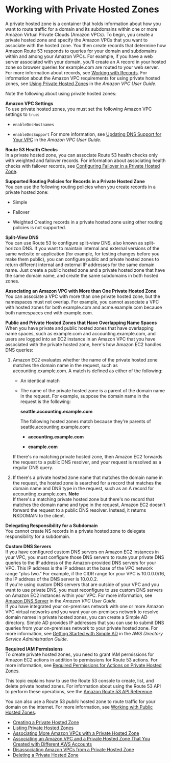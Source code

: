 # Working with Private Hosted Zones<a name="hosted-zones-private"></a>

A private hosted zone is a container that holds information about how you want to route traffic for a domain and its subdomains within one or more Amazon Virtual Private Clouds \(Amazon VPCs\)\. To begin, you create a private hosted zone and specify the Amazon VPCs that you want to associate with the hosted zone\. You then create records that determine how Amazon Route 53 responds to queries for your domain and subdomains within and among your Amazon VPCs\. For example, if you have a web server associated with your domain, you'll create an A record in your hosted zone so browser queries for example\.com are routed to your web server\. For more information about records, see [Working with Records](rrsets-working-with.md)\. For information about the Amazon VPC requirements for using private hosted zones, see [Using Private Hosted Zones](http://docs.aws.amazon.com/AmazonVPC/latest/UserGuide/vpc-dns.html#vpc-private-hosted-zones) in the *Amazon VPC User Guide*\.

Note the following about using private hosted zones:

**Amazon VPC Settings**  
To use private hosted zones, you must set the following Amazon VPC settings to `true`:  

+ `enableDnsHostnames`

+ `enableDnsSupport`
For more information, see [Updating DNS Support for Your VPC](http://docs.aws.amazon.com/AmazonVPC/latest/UserGuide/vpc-dns.html#vpc-dns-updating) in the *Amazon VPC User Guide*\.

**Route 53 Health Checks**  
In a private hosted zone, you can associate Route 53 health checks only with weighted and failover records\. For information about associating health checks with failover records, see [Configuring Failover in a Private Hosted Zone](dns-failover-private-hosted-zones.md)\.

**Supported Routing Policies for Records in a Private Hosted Zone**  
You can use the following routing policies when you create records in a private hosted zone:  

+ Simple

+ Failover

+ Weighted
Creating records in a private hosted zone using other routing policies is not supported\.

**Split\-View DNS**  
You can use Route 53 to configure split\-view DNS, also known as split\-horizon DNS\. If you want to maintain internal and external versions of the same website or application \(for example, for testing changes before you make them public\), you can configure public and private hosted zones to return different internal and external IP addresses for the same domain name\. Just create a public hosted zone and a private hosted zone that have the same domain name, and create the same subdomains in both hosted zones\. 

**Associating an Amazon VPC with More than One Private Hosted Zone**  
You can associate a VPC with more than one private hosted zone, but the namespaces must not overlap\. For example, you cannot associate a VPC with hosted zones for both example\.com and acme\.example\.com because both namespaces end with example\.com\. 

**Public and Private Hosted Zones that Have Overlapping Name Spaces**  
When you have private and public hosted zones that have overlapping name spaces, such as example\.com and accounting\.example\.com, and users are logged into an EC2 instance in an Amazon VPC that you have associated with the private hosted zone, here's how Amazon EC2 handles DNS queries:  

1. Amazon EC2 evaluates whether the name of the private hosted zone matches the domain name in the request, such as accounting\.example\.com\. A match is defined as either of the following:

   + An identical match

   + The name of the private hosted zone is a parent of the domain name in the request\. For example, suppose the domain name in the request is the following:

     **seattle\.accounting\.example\.com**

     The following hosted zones match because they're parents of seattle\.accounting\.example\.com:

     + **accounting\.example\.com**

     + **example\.com**

   If there's no matching private hosted zone, then Amazon EC2 forwards the request to a public DNS resolver, and your request is resolved as a regular DNS query\.

1. If there's a private hosted zone name that matches the domain name in the request, the hosted zone is searched for a record that matches the domain name and DNS type in the request, such as an A record for accounting\.example\.com\.
**Note**  
If there's a matching private hosted zone but there's no record that matches the domain name and type in the request, Amazon EC2 doesn't forward the request to a public DNS resolver\. Instead, it returns NXDOMAIN to the client\.

**Delegating Responsibility for a Subdomain**  
You cannot create NS records in a private hosted zone to delegate responsibility for a subdomain\.

**Custom DNS Servers**  
If you have configured custom DNS servers on Amazon EC2 instances in your VPC, you must configure those DNS servers to route your private DNS queries to the IP address of the Amazon\-provided DNS servers for your VPC\. This IP address is the IP address at the base of the VPC network range "plus two\." For example, if the CIDR range for your VPC is 10\.0\.0\.0/16, the IP address of the DNS server is 10\.0\.0\.2\.  
If you're using custom DNS servers that are outside of your VPC and you want to use private DNS, you must reconfigure to use custom DNS servers on Amazon EC2 instances within your VPC\. For more information, see [Amazon DNS Server](http://docs.aws.amazon.com/AmazonVPC/latest/UserGuide/VPC_DHCP_Options.html#AmazonDNS) in the *Amazon VPC User Guide*\.  
If you have integrated your on\-premises network with one or more Amazon VPC virtual networks and you want your on\-premises network to resolve domain names in private hosted zones, you can create a Simple AD directory\. Simple AD provides IP addresses that you can use to submit DNS queries from your on\-premises network to your private hosted zone\. For more information, see [Getting Started with Simple AD](http://docs.aws.amazon.com/directoryservice/latest/admin-guide/getting_started.html) in the *AWS Directory Service Administration Guide*\.

**Required IAM Permissions**  
To create private hosted zones, you need to grant IAM permissions for Amazon EC2 actions in addition to permissions for Route 53 actions\. For more information, see [Required Permissions for Actions on Private Hosted Zones](r53-api-permissions-ref.md#required-permissions-private-hosted-zones)\.

This topic explains how to use the Route 53 console to create, list, and delete private hosted zones\. For information about using the Route 53 API to perform these operations, see the [Amazon Route 53 API Reference](http://docs.aws.amazon.com/Route53/latest/APIReference/)\.

You can also use a Route 53 *public* hosted zone to route traffic for your domain on the internet\. For more information, see [Working with Public Hosted Zones](AboutHZWorkingWith.md)\.


+ [Creating a Private Hosted Zone](hosted-zone-private-creating.md)
+ [Listing Private Hosted Zones](hosted-zone-private-listing.md)
+ [Associating More Amazon VPCs with a Private Hosted Zone](hosted-zone-private-associate-vpcs.md)
+ [Associating an Amazon VPC and a Private Hosted Zone That You Created with Different AWS Accounts](hosted-zone-private-associate-vpcs-different-accounts.md)
+ [Disassociating Amazon VPCs from a Private Hosted Zone](hosted-zone-private-disassociate-vpcs.md)
+ [Deleting a Private Hosted Zone](hosted-zone-private-deleting.md)
